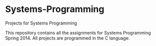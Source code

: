 Systems-Programming
===================

Projects for Systems Programming

This repository contains all the assignments for Systems Programming Spring 2014. All projects are programmed in the C language. 
